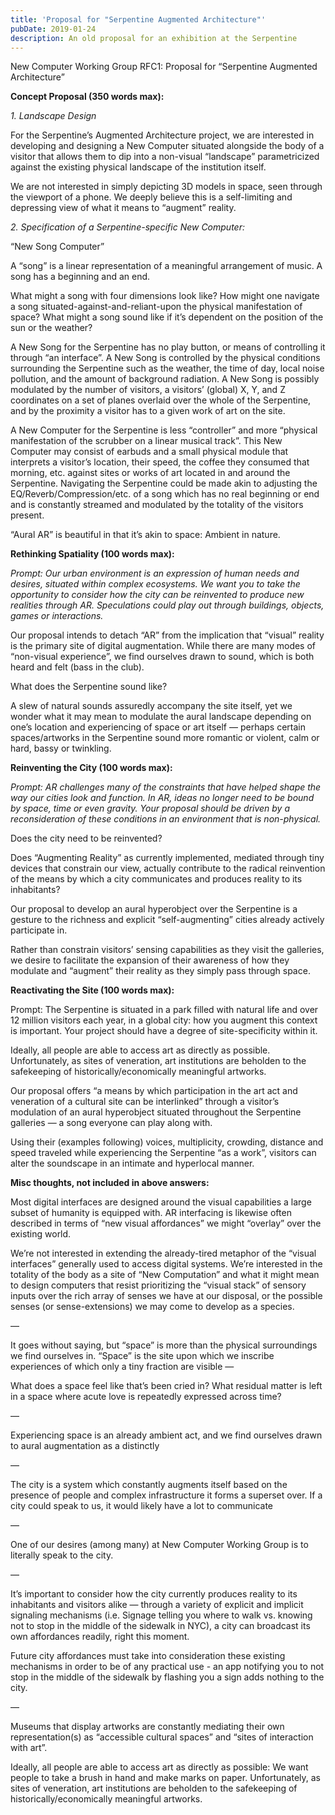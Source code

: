 ```yaml
---
title: 'Proposal for "Serpentine Augmented Architecture"'
pubDate: 2019-01-24
description: An old proposal for an exhibition at the Serpentine
---
```


New Computer Working Group RFC1: Proposal for “Serpentine Augmented Architecture”

**Concept Proposal (350 words max):**

*1. Landscape Design*

For the Serpentine’s Augmented Architecture project, we are interested in developing and designing a New Computer situated alongside the body of a visitor that allows them to dip into a non-visual “landscape” parametricized against the existing physical landscape of the institution itself.

We are not interested in simply depicting 3D models in space, seen through the viewport of a phone. We deeply believe this is a self-limiting and depressing view of what it means to “augment” reality.

*2. Specification of a Serpentine-specific New Computer:*

“New Song Computer”

A “song” is a linear representation of a meaningful arrangement of music. A song has a beginning and an end.

What might a song with four dimensions look like? How might one navigate a song situated-against-and-reliant-upon the physical manifestation of space? What might a song sound like if it’s dependent on the position of the sun or the weather?

A New Song for the Serpentine has no play button, or means of controlling it through “an interface”. A New Song is controlled by the physical conditions surrounding the Serpentine such as the weather, the time of day, local noise pollution, and the amount of background radiation. A New Song is possibly modulated by the number of visitors, a visitors’ (global) X, Y, and Z coordinates on a set of planes overlaid over the whole of the Serpentine, and by the proximity a visitor has to a given work of art on the site.

A New Computer for the Serpentine is less “controller” and more “physical manifestation of the scrubber on a linear musical track”. This New Computer may consist of earbuds and a small physical module that interprets a visitor’s location, their speed, the coffee they consumed that morning, etc. against sites or works of art located in and around the Serpentine. Navigating the Serpentine could be made akin to adjusting the EQ/Reverb/Compression/etc. of a song which has no real beginning or end and is constantly streamed and modulated by the totality of the visitors present.

“Aural AR” is beautiful in that it’s akin to space: Ambient in nature.

**Rethinking Spatiality (100 words max):**

*Prompt: Our urban environment is an expression of human needs and desires, situated within complex ecosystems. We want you to take the opportunity to consider how the city can be reinvented to produce new realities through AR. Speculations could play out through buildings, objects, games or interactions.*

Our proposal intends to detach “AR” from the implication that “visual” reality is the primary site of digital augmentation. While there are many modes of “non-visual experience”, we find ourselves drawn to sound, which is both heard and felt (bass in the club).

What does the Serpentine sound like?

A slew of natural sounds assuredly accompany the site itself, yet we wonder what it may mean to modulate the aural landscape depending on one’s location and experiencing of space or art itself — perhaps certain spaces/artworks in the Serpentine sound more romantic or violent, calm or hard, bassy or twinkling.

**Reinventing the City (100 words max):**

*Prompt: AR challenges many of the constraints that have helped shape the way our cities look and function. In AR, ideas no longer need to be bound by space, time or even gravity. Your proposal should be driven by a reconsideration of these conditions in an environment that is non-physical.*

Does the city need to be reinvented?

Does “Augmenting Reality” as currently implemented, mediated through tiny devices that constrain our view, actually contribute to the radical reinvention of the means by which a city communicates and produces reality to its inhabitants?

Our proposal to develop an aural hyperobject over the Serpentine is a gesture to the richness and explicit “self-augmenting” cities already actively participate in.

Rather than constrain visitors’ sensing capabilities as they visit the galleries, we desire to facilitate the expansion of their awareness of how they modulate and “augment” their reality as they simply pass through space.

**Reactivating the Site (100 words max):**

Prompt: The Serpentine is situated in a park filled with natural life and over 12 million visitors each year, in a global city: how you augment this context is important. Your project should have a degree of site-specificity within it.

Ideally, all people are able to access art as directly as possible. Unfortunately, as sites of veneration, art institutions are beholden to the safekeeping of historically/economically meaningful artworks.

Our proposal offers “a means by which participation in the art act and veneration of a cultural site can be interlinked” through a visitor’s modulation of an aural hyperobject situated throughout the Serpentine galleries — a song everyone can play along with.

Using their (examples following) voices, multiplicity, crowding, distance and speed traveled while experiencing the Serpentine “as a work”, visitors can alter the soundscape in an intimate and hyperlocal manner.

**Misc thoughts, not included in above answers:**

Most digital interfaces are designed around the visual capabilities a large subset of humanity is equipped with. AR interfacing is likewise often described in terms of “new visual affordances” we might “overlay” over the existing world.

We’re not interested in extending the already-tired metaphor of the “visual interfaces” generally used to access digital systems. We’re interested in the totality of the body as a site of “New Computation” and what it might mean to design computers that resist prioritizing the “visual stack” of sensory inputs over the rich array of senses we have at our disposal, or the possible senses (or sense-extensions) we may come to develop as a species.

—

It goes without saying, but “space” is more than the physical surroundings we find ourselves in. “Space” is the site upon which we inscribe experiences of which only a tiny fraction are visible —

What does a space feel like that’s been cried in? What residual matter is left in a space where acute love is repeatedly expressed across time?

—

Experiencing space is an already ambient act, and we find ourselves drawn to aural augmentation as a distinctly

—

The city is a system which constantly augments itself based on the presence of people and complex infrastructure it forms a superset over. If a city could speak to us, it would likely have a lot to communicate

—

One of our desires (among many) at New Computer Working Group is to literally speak to the city.

—

It’s important to consider how the city currently produces reality to its inhabitants and visitors alike — through a variety of explicit and implicit signaling mechanisms (i.e. Signage telling you where to walk vs. knowing not to stop in the middle of the sidewalk in NYC), a city can broadcast its own affordances readily, right this moment.

Future city affordances must take into consideration these existing mechanisms in order to be of any practical use - an app notifying you to not stop in the middle of the sidewalk by flashing you a sign adds nothing to the city.

—

Museums that display artworks are constantly mediating their own representation(s) as “accessible cultural spaces” and “sites of interaction with art”.

Ideally, all people are able to access art as directly as possible: We want people to take a brush in hand and make marks on paper. Unfortunately, as sites of veneration, art institutions are beholden to the safekeeping of historically/economically meaningful artworks.